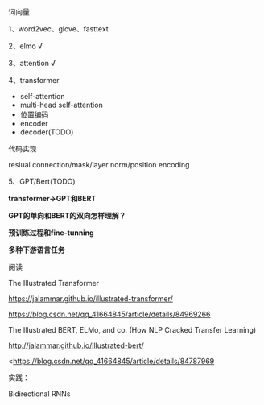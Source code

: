 词向量

1、word2vec、glove、fasttext

2、elmo √

3、attention √

4、transformer

- self-attention
- multi-head self-attention
- 位置编码
- encoder 
- decoder(TODO)

代码实现

resiual connection/mask/layer norm/position encoding

5、GPT/Bert(TODO)

**transformer->GPT和BERT**

**GPT的单向和BERT的双向怎样理解？**

**预训练过程和fine-tunning**

**多种下游语言任务**





阅读

The Illustrated Transformer

<https://jalammar.github.io/illustrated-transformer/>

<https://blog.csdn.net/qq_41664845/article/details/84969266>

The Illustrated BERT, ELMo, and co. (How NLP Cracked Transfer Learning)

<http://jalammar.github.io/illustrated-bert/>

<https://blog.csdn.net/qq_41664845/article/details/84787969



实践：

Bidirectional RNNs

